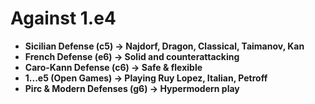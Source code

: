 # Against 1.e4

* **Sicilian Defense (c5) → Najdorf, Dragon, Classical, Taimanov, Kan**
* **French Defense (e6) → Solid and counterattacking**
* **Caro-Kann Defense (c6) → Safe & flexible**
* **1...e5 (Open Games) → Playing Ruy Lopez, Italian, Petroff**
* **Pirc & Modern Defenses (g6) → Hypermodern play**
